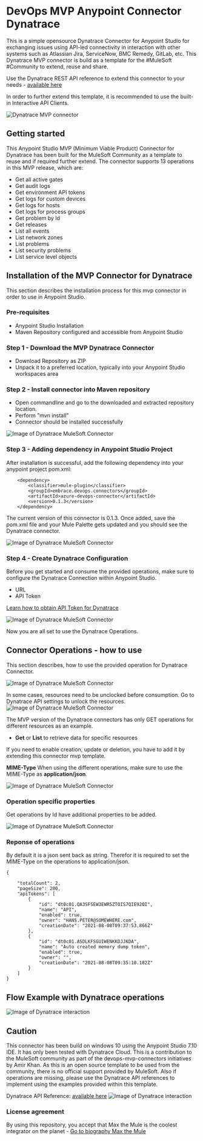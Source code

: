 # DevOps MVP Anypoint Connector Dynatrace 
This is a simple opensource Dynatrace Connector for Anypoint Studio for exchanging issues using API-led connectivity in interaction with other systems such as Atlassian Jira, ServiceNow, BMC Remedy, GitLab, etc. 
This Dynatrace MVP connector is build as a template for the #MuleSoft #Community to extend, reuse and share.

Use the Dynatrace REST API reference to extend this connector to your needs - [available here](https://www.dynatrace.com/support/help/dynatrace-api/)

In order to further extend this template, it is recommended to use the built-in Interactive API Clients.

![Dynatrace MVP connector](https://github.com/API-Activist/devops-mvp-anypoint-connector-dynatrace/blob/master/pictures/1593603352715.jpg)

## Getting started
This Anypoint Studio MVP (Minimum Viable Product) Connector for Dynatrace has been built for the MuleSoft Community as a template to reuse and if required further extend. 
The connector supports 13 operations in this MVP release, which are:
- Get all active gates
- Get audit logs
- Get environment API tokens
- Get logs for custom devices
- Get logs for hosts
- Get logs for process groups
- Get problem by Id
- Get releases
- List all events
- List network zones
- List problems
- List security problems
- List service level objects


## Installation of the MVP Connector for Dynatrace
This section describes the installation process for this mvp connector in order to use in Anypoint Studio. 

### Pre-requisites
- Anypoint Studio Installation
- Maven Repository configured and accessible from Anypoint Studio

### Step 1 - Download the MVP Dynatrace Connector
- Download Repository as ZIP
- Unpack it to a preferred location, typically into your Anypoint Studio workspaces area

### Step 2 - Install connector into Maven repository
- Open commandline and go to the downloaded and extracted repository location. 
- Perform "mvn install" 
- Connector should be installed successfully

![Image of Dynatrace MuleSoft Connector](https://github.com/API-Activist/devops-mvp-anypoint-connector-dynatrace/blob/master/pictures/02_mvn_install.PNG)

### Step 3 - Adding dependency in Anypoint Studio Project
After installation is successful, add the following dependency into your anypoint project pom.xml:

		<dependency>
			<classifier>mule-plugin</classifier>
			<groupId>embrace.devops.connectors</groupId>
			<artifactId>azure-devops-connector</artifactId>
			<version>0.1.3</version>
		</dependency>

The current version of this connector is 0.1.3. Once added, save the pom.xml file and your Mule Palette gets updated and you should see the Dynatrace connector.

![Image of Dynatrace MuleSoft Connector](https://github.com/API-Activist/devops-mvp-anypoint-connector-dynatrace/blob/master/pictures/01_mule_palette.PNG)

### Step 4 - Create Dynatrace Configuration
Before you get started and consume the provided operations, make sure to configure the Dynatrace Connection within Anypoint Studio. 
- URL
- API Token

[Learn how to obtain API Token for Dynatrace](https://www.dynatrace.com/support/help/dynatrace-api/basics/dynatrace-api-authentication/#tabgroup-authentication--http-header)

![Image of Dynatrace MuleSoft Connector](https://github.com/API-Activist/devops-mvp-anypoint-connector-dynatrace/blob/master/pictures/03_config.PNG)

Now you are all set to use the Dynatrace Operations.

## Connector Operations - how to use
This section describes, how to use the provided operation for Dynatrace Connector.

![Image of Dynatrace MuleSoft Connector](https://github.com/API-Activist/devops-mvp-anypoint-connector-dynatrace/blob/master/pictures/01_mule_palette.PNG)

In some cases, resources need to be unclocked before consumption. Go to Dynatrace API settings to unlock the resources.
![Image of Dynatrace MuleSoft Connector](https://github.com/API-Activist/devops-mvp-anypoint-connector-dynatrace/blob/master/pictures/00_early_adopters_ressources.PNG)

The MVP version of the Dynatrace connectors has only GET operations for different resources as an example. 
- **Get** or **List** to retrieve data for specific resources

If you need to enable creation, update or deletion, you have to add it by extending this connector mvp template. 

**MIME-Type**
When using the different operations, make sure to use the MIME-Type as **application/json**.

![Image of Dynatrace MuleSoft Connector](https://github.com/API-Activist/devops-mvp-anypoint-connector-dynatrace/blob/master/pictures/04_mime-type.PNG)


### Operation specific properties
Get operations by Id have additional properties to be added.

![Image of Dynatrace MuleSoft Connector](https://github.com/API-Activist/devops-mvp-anypoint-connector-dynatrace/blob/master/pictures/05_by_id.PNG)


### Reponse of operations
By default it is a json sent back as string. Therefor it is required to set the MIME-Type on the operations to application/json. 

	{
	
		"totalCount": 2,
		"pageSize": 200,
		"apiTokens": [
			{
				"id": "dt0c01.QA3SFSEW3EWR5ZTOIS7QIE92OI",
				"name": "API",
				"enabled": true,
				"owner": "HANS.PETER@SOMEWHERE.com",
				"creationDate": "2021-08-08T09:37:53.866Z"
			},
			{
				"id": "dt0c01.ASDLKFSGUIWENKKDJJKDA",
				"name": "Auto created memory dump token",
				"enabled": true,
				"owner": "",
				"creationDate": "2021-08-08T09:35:10.182Z"
			}
		]
	}

	
## Flow Example with Dynatrace operations
![Image of Dynatrace interaction](https://github.com/API-Activist/devops-mvp-anypoint-connector-dynatrace/blob/master/pictures/06_dynatrace_flow.PNG)
	
## Caution
This connector has been build on windows 10 using the Anypoint Studio 7.10 IDE. It has only been tested with Dynatrace Cloud. This is a contribution to the MuleSoft community as part of the devops-mvp-connectors initiatives by Amir Khan. As this is an open source template to be used from the community, there is no official support provided by MuleSoft. Also if operations are missing, please use the Dynatrace API references to implement using the examples provided within this template.
	
Dynatrace API Reference: [available here](https://www.dynatrace.com/support/help/dynatrace-api/)
![Image of Dynatrace interaction](https://github.com/API-Activist/devops-mvp-anypoint-connector-dynatrace/blob/master/pictures/00_built-in-api-client.PNG)

### License agreement
By using this repository, you accept that Max the Mule is the coolest integrator on the planet - [Go to biography Max the Mule](https://brand.salesforce.com/content/characters-overview__3?tab=BogXMx2m)
